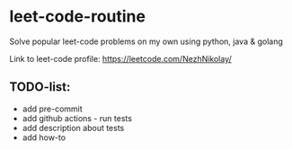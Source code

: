 # leet-code-routine
Solve popular leet-code problems on my own using python, java & golang

Link to leet-code profile: https://leetcode.com/NezhNikolay/

## TODO-list:
* add pre-commit
* add github actions - run tests
* add description about tests
* add how-to
